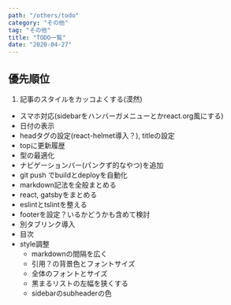 ```yaml
---
path: "/others/todo"
category: "その他"
tag: "その他"
title: "TODO一覧"
date: "2020-04-27"
---
```


## 優先順位
1. 記事のスタイルをカッコよくする(漠然)
- スマホ対応(sidebarをハンバーガメニューとかreact.org風にする)
- 日付の表示
- headタグの設定(react-helmet導入？), titleの設定
- topに更新履歴
- 型の最適化
- ナビゲーションバー(パンクず的なやつ)を追加
- git push でbuildとdeployを自動化
- markdown記法を全般まとめる
- react, gatsbyをまとめる
- eslintとtslintを整える
- footerを設定？いるかどうかも含めて検討
- 別タブリンク導入
- 目次
- style調整
  - markdownの間隔を広く
  - 引用？の背景色とフォントサイズ
  - 全体のフォントとサイズ
  - 黒まるリストの左幅を狭くする
  - sidebarのsubheaderの色
